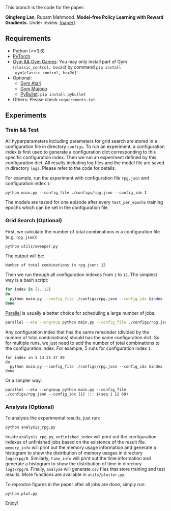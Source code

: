 This branch is the code for the paper:

**Qingfeng Lan**, Rupam Mahmood. **Model-free Policy Learning with Reward Gradients.** Under review. [[paper]](https://arxiv.org/abs/2103.05147)


## Requirements

- Python (>=3.6)
- [PyTorch](https://pytorch.org/)
- [Gym && Gym Games](https://github.com/qlan3/gym-games): You may only install part of Gym (`classic_control, box2d`) by command `pip install 'gym[classic_control, box2d]'`.
- Optional: 
  - [Gym Atari](https://github.com/openai/gym/blob/master/docs/environments.md#atari)
  - [Gym Mujoco](https://github.com/openai/gym/blob/master/docs/environments.md#mujoco)
  - [PyBullet](https://pybullet.org/): `pip install pybullet`
- Others: Please check `requirements.txt`.


## Experiments

### Train && Test

All hyperparameters including parameters for grid search are stored in a configuration file in directory `configs`. To run an experiment, a configuration index is first used to generate a configuration dict corresponding to this specific configuration index. Then we run an experiment defined by this configuration dict. All results including log files and the model file are saved in directory `logs`. Please refer to the code for details.

For example, run the experiment with configuration file `rpg.json` and configuration index `1`:

```python main.py --config_file ./configs/rpg.json --config_idx 1```

The models are tested for one episode after every `test_per_epochs` training epochs which can be set in the configuration file.


### Grid Search (Optional)

First, we calculate the number of total combinations in a configuration file (e.g. `rpg.json`):

`python utils/sweeper.py`

The output will be:

`Number of total combinations in rpg.json: 12`

Then we run through all configuration indexes from `1` to `12`. The simplest way is a bash script:

``` bash
for index in {1..12}
do
  python main.py --config_file ./configs/rpg.json --config_idx $index
done
```

[Parallel](https://www.gnu.org/software/parallel/) is usually a better choice for scheduling a large number of jobs:

``` bash
parallel --eta --ungroup python main.py --config_file ./configs/rpg.json --config_idx {1} ::: $(seq 1 12)
```

Any configuration index that has the same remainder (divided by the number of total combinations) should has the same configuration dict. So for multiple runs, we just need to add the number of total combinations to the configuration index. For example, 5 runs for configuration index `1`:

```
for index in 1 13 25 37 49
do
  python main.py --config_file ./configs/rpg.json --config_idx $index
done
```

Or a simpler way:
```
parallel --eta --ungroup python main.py --config_file ./configs/rpg.json --config_idx {1} ::: $(seq 1 12 60)
```

### Analysis (Optional)

To analysis the experimental results, just run:

`python analysis_rpg.py`

Inside `analysis_rpg.py`, `unfinished_index` will print out the configuration indexes of unfinished jobs based on the existence of the result file. `memory_info` will print out the memory usage information and generate a histogram to show the distribution of memory usages in directory `logs/rpg/0`. Similarly, `time_info` will print out the time information and generate a histogram to show the distribution of time in directory `logs/rpg/0`. Finally, `analyze` will generate `csv` files that store training and test results. More functions are available in `utils/plotter.py`.

To reprodce figures in the paper after all jobs are done, simply run:

`python plot.py`

Enjoy!